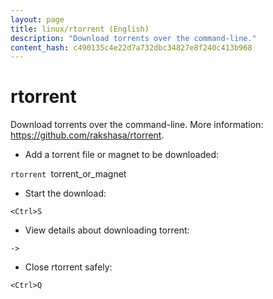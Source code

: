 ```yaml
---
layout: page
title: linux/rtorrent (English)
description: "Download torrents over the command-line."
content_hash: c490135c4e22d7a732dbc34827e8f240c413b968
---
```

# rtorrent

Download torrents over the command-line.
More information: <https://github.com/rakshasa/rtorrent>.

- Add a torrent file or magnet to be downloaded:

`rtorrent `<span class="tldr-var badge badge-pill bg-dark-lm bg-white-dm text-white-lm text-dark-dm font-weight-bold">torrent_or_magnet</span>

- Start the download:

`<Ctrl>S`

- View details about downloading torrent:

`->`

- Close rtorrent safely:

`<Ctrl>Q`
